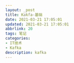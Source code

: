 ```yaml
---
layout: _post
title: Kakfa-基础
date: 2021-03-21 17:05:01
updated: 2021-03-21 17:05:01
abbrlink: 20
tags: 笔记
categories:
- IT技术
- Kafka
description: kafka
---
```


